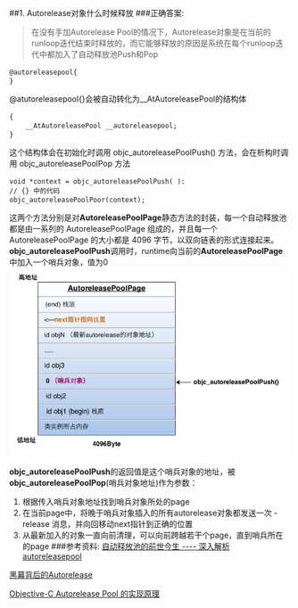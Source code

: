 ##1. Autorelease对象什么时候释放
###正确答案:
>在没有手加Autorelease Pool的情况下，Autorelease对象是在当前的runloop迭代结束时释放的，而它能够释放的原因是系统在每个runloop迭代中都加入了自动释放池Push和Pop

```
@autoreleasepool{
}
```
@atutoreleasepool{}会被自动转化为__AtAutoreleasePool的结构体

```
{
    __AtAutoreleasePool __autoreleasepool;
}
```
这个结构体会在初始化时调用 objc_autoreleasePoolPush() 方法，会在析构时调用 objc_autoreleasePoolPop 方法
```
void *context = objc_autoreleasePoolPush( ):
// {} 中的代码
objc_autoreleasePoolPoor(context);
```
这两个方法分别是对**AutoreleasePoolPage**静态方法的封装，每一个自动释放池都是由一系列的 AutoreleasePoolPage 组成的，并且每一个 AutoreleasePoolPage 的大小都是 4096 字节，以双向链表的形式连接起来。
**objc_autoreleasePoolPush**调用时，runtime向当前的**AutoreleasePoolPage**中加入一个哨兵对象，值为0
![Alt text](./autorelease.png)

**objc_autoreleasePoolPush**的返回值是这个哨兵对象的地址，被**objc_autoreleasePoolPop**(哨兵对象地址)作为参数：
1. 根据传入哨兵对象地址找到哨兵对象所处的page
2. 在当前page中，将晚于哨兵对象插入的所有autorelease对象都发送一次 -release 消息，并向回移动next指针到正确的位置
3. 从最新加入的对象一直向前清理，可以向前跨越若干个page，直到哨兵所在的page
###参考资料:
[自动释放池的前世今生 ---- 深入解析 autoreleasepool](http://draveness.me/autoreleasepool/)

[黑幕背后的Autorelease](http://blog.sunnyxx.com/2014/10/15/behind-autorelease/)

[Objective-C Autorelease Pool 的实现原理](http://blog.leichunfeng.com/blog/2015/05/31/objective-c-autorelease-pool-implementation-principle/#jtss-tsina)
